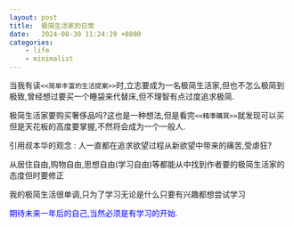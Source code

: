 ```yaml
---
layout: post
title:  极简生活家的日常
date:   2024-08-30 11:24:29 +0800
categories: 
    - life
    - minimalist
---
```


当我有读`<<简单丰富的生活提案>>`时,立志要成为一名极简生活家,但也不怎么极简到极致,曾经想过要买一个睡袋来代替床,但不理智有点过度追求极简.

极简生活家要购买奢侈品吗?这也是一种想法,但是看完`<<精準購買>>`就发现可以买但是天花板的高度要掌握,不然将会成为一个一般人.

引用叔本华的观念 : 人一直都在追求欲望过程从新欲望中带来的痛苦,受虐狂?

从居住自由,购物自由,思想自由(学习自由)等都能从中找到作者要的极简生活家的态度但时要修正

我的极简生活很单调,只为了学习无论是什么只要有兴趣都想尝试学习

<p style='color:blue;'>期待未来一年后的自己,当然必须是有学习的开始.</p>